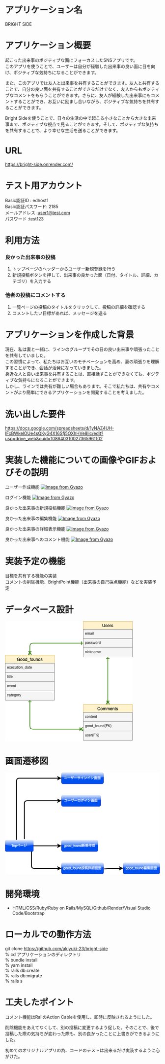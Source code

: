# アプリケーション名 <br>
BRIGHT SIDE

# アプリケーション概要	
起こった出来事のポジティブな面にフォーカスしたSNSアプリです。</br>
このアプリを使うことで、ユーザーは自分が経験した出来事の良い面に目を向け、ポジティブな気持ちになることができます。</br>

また、このアプリでは友人と出来事を共有することができます。友人と共有することで、自分の良い面を共有することができるだけでなく、友人からもポジティブなコメントをもらうことができます。さらに、友人が経験した出来事にもコメントすることができ、お互いに励まし合いながら、ポジティブな気持ちを共有することができます。

Bright Sideを使うことで、日々の生活の中で起こる小さなことから大きな出来事まで、ポジティブな視点で見ることができます。そして、ポジティブな気持ちを共有することで、より幸せな生活を送ることができます。

# URL	
https://bright-side.onrender.com/

# テスト用アカウント
Basic認証ID      : edhost1</br>
Basic認証パスワード: 2185</br>
メールアドレス     :user1@test.com</br>
パスワード        :test123</br>

# 利用方法

### 良かった出来事の投稿
  1. トップページのヘッダーからユーザー新規登録を行う</br>
  2. 新規投稿ボタンを押して、出来事の良かった面（日付、タイトル、詳細、カテゴリ）を入力する	

### 他者の投稿にコメントする
  1. 一覧ページの投稿のタイトルをクリックして、投稿の詳細を確認する</br>
  2. コメントしたい目標があれば、メッセージを送る

# アプリケーションを作成した背景
現在、私は妻と一緒に、ラインのグループでその日の良い出来事や頑張ったことを共有していました。</br>
この習慣によって、私たちはお互いのモチベーションを高め、妻の頑張りを理解することができ、会話が活発になっていきました。</br>
身近な人と良い出来事を共有することは、直接話すことができなくても、ポジティブな気持ちになることができます。
<br>
しかし、ラインでは共有が難しい場合もあります。そこで私たちは、共有やコメントがより簡単にできるアプリケーションを開発することを考えました。	

# 洗い出した要件	
https://docs.google.com/spreadsheets/d/1yNAZ4UH-IFcBWkelOUe4sQKyG4X16Sfj5OXhHVe8lic/edit?usp=drive_web&ouid=108640310027365961102

# 実装した機能についての画像やGIFおよびその説明
ユーザー作成機能
[![Image from Gyazo](https://i.gyazo.com/c32b430447247d0eae803c4ce72d09a4.gif)](https://gyazo.com/c32b430447247d0eae803c4ce72d09a4)

ログイン機能
[![Image from Gyazo](https://i.gyazo.com/e297c805e0f8408e3993a6a88763bf18.gif)](https://gyazo.com/e297c805e0f8408e3993a6a88763bf18)

良かった出来事の新規投稿機能
[![Image from Gyazo](https://i.gyazo.com/10acfa2fa5b75c9d93f7eb2938d4e9b1.gif)](https://gyazo.com/10acfa2fa5b75c9d93f7eb2938d4e9b1)

良かった出来事の編集機能
[![Image from Gyazo](https://i.gyazo.com/1dda46ab27f88aab5d0cc6dc795f24f4.gif)](https://gyazo.com/1dda46ab27f88aab5d0cc6dc795f24f4)

良かった出来事の詳細表示機能
[![Image from Gyazo](https://i.gyazo.com/2614275e892c3c7301a84ed73204c288.gif)](https://gyazo.com/2614275e892c3c7301a84ed73204c288)

良かった出来事へのコメント機能
[![Image from Gyazo](https://i.gyazo.com/445ff8b3c28da73f0d6c59c74828d6a6.gif)](https://gyazo.com/445ff8b3c28da73f0d6c59c74828d6a6)

# 実装予定の機能
目標を共有する機能の実装</br>
コメントの削除機能、BrightPoint機能（出来事の自己採点機能）などを実装予定

# データベース設計	
![DB設計](bright-side.png)

# 画面遷移図	
![画面遷移図](遷移図.png)

# 開発環境	
* HTML/CSS/Ruby/Ruby on Rails/MySQL/Github/Render/Visual Studio Code/Bootstrap

# ローカルでの動作方法
git clone https://github.com/akiyuki-23/bright-side<br>
% cd アプリケーションのディレクトリ<br>
% bundle install<br>
% yarn install<br>
% rails db:create<br>
% rails db:migrate<br>
% rails s<br>

# 工夫したポイント	
コメント機能はRailのAction Cableを使用し、即時に反映されるようにした。</br>

削除機能をあえてなくして、別の投稿に変更するよう促した。そのことで、後で投稿した際の気持ちが変わった際も、別の良かったことに上書きができるようにした。

初めてのオリジナルアプリの為、コードのテストは出来るだけ実装するように心がけた。